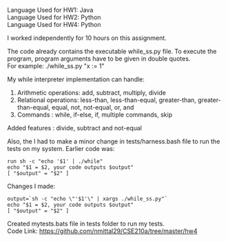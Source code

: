 Language Used for HW1: Java <br/>
Language Used for HW2: Python <br/>
Language Used for HW4: Python

I worked independently for 10 hours on this assignment.

The code already contains the executable while_ss.py file. To execute the program, program arguments have to be given in double quotes. <br/> 
For example: ./while_ss.py "x := 1"

My while interpreter implementation can handle:
1. Arithmetic operations: add, subtract, multiply, divide
2. Relational operations: less-than, less-than-equal, greater-than, greater-than-equal, equal, not, not-equal, or, and
3. Commands : while, if-else, if, multiple commands, skip 

Added features : divide, subtract and not-equal

Also, the I had to make a minor change in tests/harness.bash file to run the tests on my system. Earlier code was:

    run sh -c "echo '$1' | ./while"
    echo "$1 = $2, your code outputs $output"
    [ "$output" = "$2" ]
    
Changes I made:

    output=`sh -c "echo \"'$1'\" | xargs ./while_ss.py"`
    echo "$1 = $2, your code outputs $output"
    [ "$output" = "$2" ]
    
Created mytests.bats file in tests folder to run my tests. <br/>
Code Link: https://github.com/nmittal29/CSE210a/tree/master/hw4
